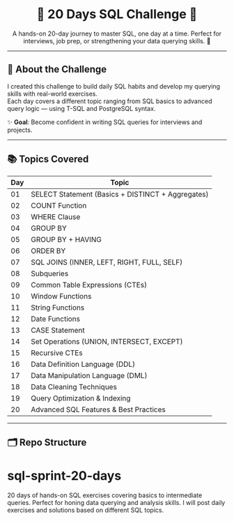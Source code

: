 <h1 align="center">🧠 20 Days SQL Challenge 🚀</h1>

<p align="center">
  A hands-on 20-day journey to master SQL, one day at a time. Perfect for interviews, job prep, or strengthening your data querying skills. 💪
</p>

---

## 📌 About the Challenge

I created this challenge to build daily SQL habits and develop my querying skills with real-world exercises.  
Each day covers a different topic ranging from SQL basics to advanced query logic — using T-SQL and PostgreSQL syntax.  

✨ **Goal**: Become confident in writing SQL queries for interviews and projects.

---

## 📚 Topics Covered

| Day | Topic |
|-----|-----------------------------|
| 01  | SELECT Statement (Basics + DISTINCT + Aggregates) |
| 02  | COUNT Function |
| 03  | WHERE Clause |
| 04  | GROUP BY |
| 05  | GROUP BY + HAVING |
| 06  | ORDER BY |
| 07  | SQL JOINS (INNER, LEFT, RIGHT, FULL, SELF) |
| 08  | Subqueries |
| 09  | Common Table Expressions (CTEs) |
| 10  | Window Functions |
| 11  | String Functions |
| 12  | Date Functions |
| 13  | CASE Statement |
| 14  | Set Operations (UNION, INTERSECT, EXCEPT) |
| 15  | Recursive CTEs |
| 16  | Data Definition Language (DDL) |
| 17  | Data Manipulation Language (DML) |
| 18  | Data Cleaning Techniques |
| 19  | Query Optimization & Indexing |
| 20  | Advanced SQL Features & Best Practices |

---

## 🗂️ Repo Structure

# sql-sprint-20-days
20 days of hands-on SQL exercises covering basics to intermediate queries. Perfect for honing data querying and analysis skills.  I will post daily exercises and solutions based on different SQL topics.
